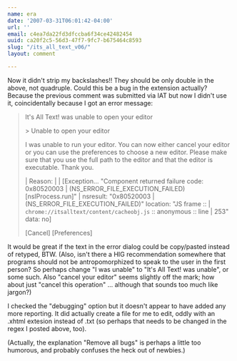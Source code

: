 ```yaml
---
name: era
date: '2007-03-31T06:01:42-04:00'
url: ''
email: c4ea7da22fd3dfccba6f34ce42482454
uuid: ca20f2c5-56d3-47f7-9fc7-b675464c8593
slug: "/its_all_text_v06/"
layout: comment

---
```


Now it didn't strip my backslashes!! They should be only double in the above, not quadruple.  Could this be a bug in the extension actually?  Because the previous comment was submitted via IAT but now I didn't use it, coincidentally because I got an error message:



<blockquote>It's All Text! was unable to open your editor

&gt; Unable to open your editor

I was unable to run your editor.  You can now either cancel your
editor or you can use the preferences to choose a new editor.
Please make sure that you use the full path to the editor and
that the editor is executable.  Thank you.

| Reason:
| 
| [Exception... "Component returned failure code: 0x80520003
| (NS_ERROR_FILE_EXECUTION_FAILED) [nsIProcess.run]"
| nsresult: "0x80520003
| (NS_ERROR_FILE_EXECUTION_FAILED)" location: "JS frame ::
| <code>chrome://itsalltext/content/cacheobj.js</code> :: anonymous :: line
| 253" data: no]

[Cancel] [Preferences]</blockquote>



It would be great if the text in the error dialog could be copy/pasted instead of retyped, BTW. (Also, isn't there a HIG recommendation somewhere that programs should not be antropomorphized to speak to the user in the first person?  So perhaps change "I was unable" to "It's All Text! was unable", or some such. Also "cancel your editor" seems slightly off the mark; how about just "cancel this operation" ... although that sounds too much like jargon?)

I checked the "debugging" option but it doesn't appear to have added any more reporting.  It did actually create a file for me to edit, oddly with an .xhtml extesion instead of .txt (so perhaps that needs to be changed in the regex I posted above, too).

(Actually, the explanation "Remove all bugs" is perhaps a little too humorous, and probably confuses the heck out of newbies.)
